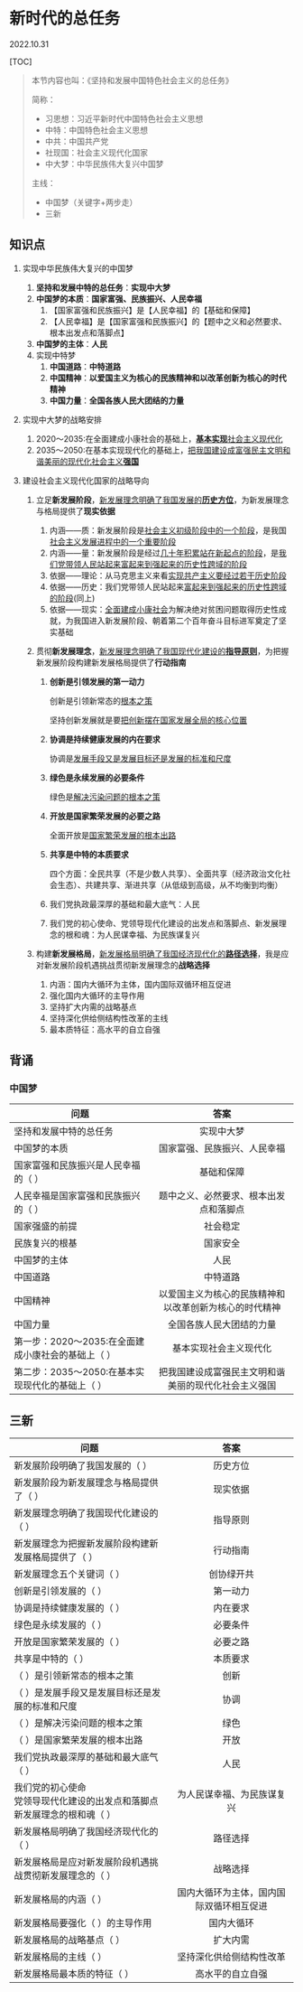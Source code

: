 # 新时代的总任务
2022.10.31

[TOC]

> 本节内容也叫：《坚持和发展中国特色社会主义的总任务》
>
> 简称：
>
> * 习思想：习近平新时代中国特色社会主义思想
> * 中特：中国特色社会主义思想
> * 中共：中国共产党
> * 社现国：社会主义现代化国家
> * 中大梦：中华民族伟大复兴中国梦
>
> 主线：
>
> * 中国梦（关键字+两步走）
> * 三新

## 知识点

1. 实现中华民族伟大复兴的中国梦

   1. **坚持和发展中特的总任务**：**实现中大梦**
   2. **中国梦的本质**：**国家富强、民族振兴、人民幸福**
      1. 【国家富强和民族振兴】是【人民幸福】的【基础和保障】
      2. 【人民幸福】是【国家富强和民族振兴】的【题中之义和必然要求、根本出发点和落脚点】
   3. **中国梦的主体**：**人民**
   4. 实现中特梦
      1. **中国道路**：**中特道路**
      2. **中国精神**：**以爱国主义为核心的民族精神和以改革创新为核心的时代精神**
      3. **中国力量**：**全国各族人民大团结的力量**

2. 实现中大梦的战略安排

   1. 2020～2035:在全面建成小康社会的基础上，<u>**基本实现**社会主义现代化</u>
   2. 2035～2050:在基本实现现代化的基础上，<u>把我国建设成富强民主文明和谐美丽的现代化社会主义**强国**</u>

3. 建设社会主义现代化国家的战略导向

   1. 立足**新发展阶段**，<u>新发展理念明确了我国发展的**历史方位**</u>，为新发展理念与格局提供了**现实依据**

      1. 内涵——质：新发展阶段是<u>社会主义初级阶段中的一个阶段</u>，是我国<u>社会主义发展进程中的一个重要阶段</u>
      2. 内涵——量：新发展阶段是经过<u>几十年积累站在新起点的阶段</u>，是<u>我们党带领人民站起来富起来到强起来的历史性跨域的阶段</u>
      3. 依据——理论：从马克思主义来看<u>实现共产主义要经过若干历史阶段</u>
      4. 依据——历史：我们党带领人民站起来<u>富起来到强起来的历史性跨域的阶段</u>(同上)
      5. 依据——现实：<u>全面建成小康社会</u>为解决绝对贫困问题取得历史性成就，为我国进入新发展阶段、朝着第二个百年奋斗目标进军奠定了坚实基础

   2. 贯彻**新发展理念**，<u>新发展理念明确了我国现代化建设的**指导原则**</u>，为把握新发展阶段构建新发展格局提供了**行动指南**

      1. **创新是引领发展的第一动力**

         创新是引领新常态的<u>根本之策</u>

         坚持创新发展就是要<u>把创新摆在国家发展全局的核心位置</u>

      2. **协调是持续健康发展的内在要求**

         协调是<u>发展手段又是发展目标还是发展的标准和尺度</u>

      3. **绿色是永续发展的必要条件**

         绿色是<u>解决污染问题的根本之策</u>

      4. **开放是国家繁荣发展的必要之路**

         全面开放是<u>国家繁荣发展的根本出路</u>

      5. **共享是中特的本质要求**

         四个方面：全民共享（不是少数人共享）、全面共享（经济政治文化社会生态）、共建共享、渐进共享（从低级到高级，从不均衡到均衡）

      6. 我们党执政最深厚的基础和最大底气：人民

      7. 我们党的初心使命、党领导现代化建设的出发点和落脚点、新发展理念的根和魂：为人民谋幸福、为民族谋复兴

   3. 构建**新发展格局**，<u>新发展格局明确了我国经济现代化的**路径选择**</u>，我是应对新发展阶段机遇挑战贯彻新发展理念的**战略选择**

      1. 内涵：国内大循环为主体，国内国际双循环相互促进
      2. 强化国内大循环的主导作用
      3. 坚持扩大内需的战略基点
      4. 坚持深化供给侧结构性改革的主线
      5. 最本质特征：高水平的自立自强

## 背诵

### 中国梦

| 问题                                               |                          答案                          |
| -------------------------------------------------- | :----------------------------------------------------: |
| 坚持和发展中特的总任务                             |                       实现中大梦                       |
| 中国梦的本质                                       |              国家富强、民族振兴、人民幸福              |
| 国家富强和民族振兴是人民幸福的（ ）                |                       基础和保障                       |
| 人民幸福是国家富强和民族振兴的（ ）                |         题中之义、必然要求、根本出发点和落脚点         |
| 国家强盛的前提                                     |                        社会稳定                        |
| 民族复兴的根基                                     |                        国家安全                        |
| 中国梦的主体                                       |                          人民                          |
| 中国道路                                           |                        中特道路                        |
| 中国精神                                           | 以爱国主义为核心的民族精神和以改革创新为核心的时代精神 |
| 中国力量                                           |                全国各族人民大团结的力量                |
| 第一步：2020～2035:在全面建成小康社会的基础上（ ） |                 基本实现社会主义现代化                 |
| 第二步：2035～2050:在基本实现现代化的基础上（ ）   |  把我国建设成富强民主文明和谐美丽的现代化社会主义强国  |

## 三新

| 问题                                                         |                   答案                   |
| ------------------------------------------------------------ | :--------------------------------------: |
| 新发展阶段明确了我国发展的（ ）                              |                 历史方位                 |
| 新发展阶段为新发展理念与格局提供了（ ）                      |                 现实依据                 |
| 新发展理念明确了我国现代化建设的（ ）                        |                 指导原则                 |
| 新发展理念为把握新发展阶段构建新发展格局提供了（ ）          |                 行动指南                 |
| 新发展理念五个关键词（ ）                                    |                创协绿开共                |
| 创新是引领发展的（ ）                                        |                 第一动力                 |
| 协调是持续健康发展的（ ）                                    |                 内在要求                 |
| 绿色是永续发展的（ ）                                        |                 必要条件                 |
| 开放是国家繁荣发展的（ ）                                    |                 必要之路                 |
| 共享是中特的（ ）                                            |                 本质要求                 |
| （ ）是引领新常态的根本之策                                  |                   创新                   |
| （ ）是发展手段又是发展目标还是发展的标准和尺度              |                   协调                   |
| （ ）是解决污染问题的根本之策                                |                   绿色                   |
| （ ）是国家繁荣发展的根本出路                                |                   开放                   |
| 我们党执政最深厚的基础和最大底气（ ）                        |                   人民                   |
| 我们党的初心使命<br />党领导现代化建设的出发点和落脚点<br />新发展理念的根和魂（ ） |        为人民谋幸福、为民族谋复兴        |
| 新发展格局明确了我国经济现代化的（ ）                        |                 路径选择                 |
| 新发展格局是应对新发展阶段机遇挑战贯彻新发展理念的（ ）      |                 战略选择                 |
| 新发展格局的内涵（ ）                                        | 国内大循环为主体，国内国际双循环相互促进 |
| 新发展格局要强化（ ）的主导作用                              |                国内大循环                |
| 新发展格局的战略基点（ ）                                    |                 扩大内需                 |
| 新发展格局的主线（ ）                                        |         坚持深化供给侧结构性改革         |
| 新发展格局最本质的特征（ ）                                  |             高水平的自立自强             |

